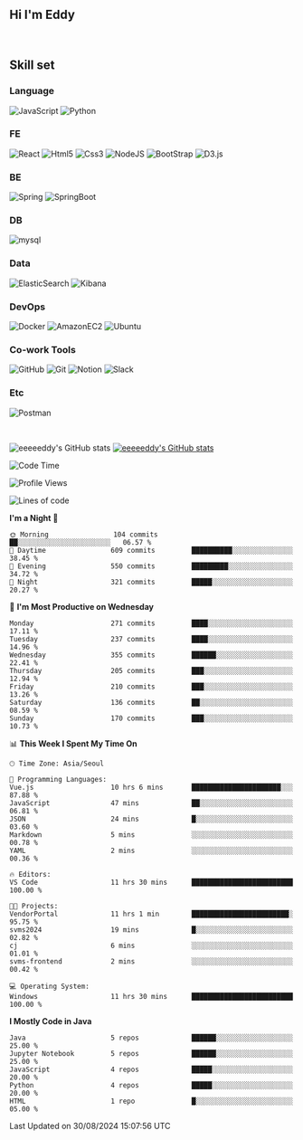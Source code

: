 ## Hi I'm Eddy
<br/>


<!--### Hi there 👋-->

## Skill set

### Language
![JavaScript](https://img.shields.io/badge/javascript-F7DF1E?style=for-the-badge&logo=javascript&logoColor=black)
![Python](https://img.shields.io/badge/Python-3776AB?style=for-the-badge&logo=Python&logoColor=white)

### FE
![React](https://img.shields.io/badge/react-61DAFB?style=for-the-badge&logo=react&logoColor=black) 
![Html5](https://img.shields.io/badge/html5-E34F26?style=for-the-badge&logo=html5&logoColor=white)
![Css3](https://img.shields.io/badge/css-1572B6?style=for-the-badge&logo=css3&logoColor=white)
![NodeJS](https://img.shields.io/badge/node.js-339933?style=for-the-badge&logo=Node.js&logoColor=white)
![BootStrap](https://img.shields.io/badge/bootstrap-7952B3?style=for-the-badge&logo=bootstrap&logoColor=white)
![D3.js](https://img.shields.io/badge/D3.js-F9A03C?style=for-the-badge&logo=D3.js&logoColor=white)

### BE
![Spring](https://img.shields.io/badge/spring-6DB33F?style=for-the-badge&logo=spring&logoColor=white)
![SpringBoot](https://img.shields.io/badge/springboot-6DB33F?style=for-the-badge&logo=springboot&logoColor=white)

### DB
![mysql](https://img.shields.io/badge/mysql-4479A1?style=for-the-badge&logo=mysql&logoColor=white)

### Data
![ElasticSearch](https://img.shields.io/badge/elasticsearch-005571?style=for-the-badge&logo=elasticsearch&logoColor=white)
![Kibana](https://img.shields.io/badge/Kibana-005571?style=for-the-badge&logo=Kibana&logoColor=white)

### DevOps
![Docker](https://img.shields.io/badge/docker-2496ED?style=for-the-badge&logo=docker&logoColor=white)
![AmazonEC2](https://img.shields.io/badge/amazonec2-FF9900?style=for-the-badge&logo=amazonec2&logoColor=white)
![Ubuntu](https://img.shields.io/badge/Ubuntu-E95420?style=for-the-badge&logo=Ubuntu&logoColor=white)

### Co-work Tools
![GitHub](https://img.shields.io/badge/github-181717?style=for-the-badge&logo=github&logoColor=white)
![Git](https://img.shields.io/badge/git-F05032?style=for-the-badge&logo=git&logoColor=white)
![Notion](https://img.shields.io/badge/Notion-000000?style=for-the-badge&logo=Notion&logoColor=white)
![Slack](https://img.shields.io/badge/Slack-4A154B?style=for-the-badge&logo=Slack&logoColor=white)

### Etc
![Postman](https://img.shields.io/badge/postman-FF6C37?style=for-the-badge&logo=postman&logoColor=white)

<br>

![eeeeeddy's GitHub stats](https://github-readme-stats.vercel.app/api?username=eeeeeddy&show_icons=true&theme=radical)
[![eeeeeddy's GitHub stats](https://github-readme-stats.vercel.app/api/top-langs/?username=eeeeeddy&custom_title=My&nbsp;Language&hide=jupyter%20notebook&layout=compact&theme=radical&show_icons=true)](https://github.com/eeeeeddy/github-readme-stats)


<!--START_SECTION:waka-->
![Code Time](http://img.shields.io/badge/Code%20Time-381%20hrs%2012%20mins-blue)

![Profile Views](http://img.shields.io/badge/Profile%20Views-0-blue)

![Lines of code](https://img.shields.io/badge/From%20Hello%20World%20I%27ve%20Written-623.8%20thousand%20lines%20of%20code-blue)

**I'm a Night 🦉** 

```text
🌞 Morning                104 commits         ██░░░░░░░░░░░░░░░░░░░░░░░   06.57 % 
🌆 Daytime                609 commits         ██████████░░░░░░░░░░░░░░░   38.45 % 
🌃 Evening                550 commits         █████████░░░░░░░░░░░░░░░░   34.72 % 
🌙 Night                  321 commits         █████░░░░░░░░░░░░░░░░░░░░   20.27 % 
```
📅 **I'm Most Productive on Wednesday** 

```text
Monday                   271 commits         ████░░░░░░░░░░░░░░░░░░░░░   17.11 % 
Tuesday                  237 commits         ████░░░░░░░░░░░░░░░░░░░░░   14.96 % 
Wednesday                355 commits         ██████░░░░░░░░░░░░░░░░░░░   22.41 % 
Thursday                 205 commits         ███░░░░░░░░░░░░░░░░░░░░░░   12.94 % 
Friday                   210 commits         ███░░░░░░░░░░░░░░░░░░░░░░   13.26 % 
Saturday                 136 commits         ██░░░░░░░░░░░░░░░░░░░░░░░   08.59 % 
Sunday                   170 commits         ███░░░░░░░░░░░░░░░░░░░░░░   10.73 % 
```


📊 **This Week I Spent My Time On** 

```text
🕑︎ Time Zone: Asia/Seoul

💬 Programming Languages: 
Vue.js                   10 hrs 6 mins       ██████████████████████░░░   87.88 % 
JavaScript               47 mins             ██░░░░░░░░░░░░░░░░░░░░░░░   06.81 % 
JSON                     24 mins             █░░░░░░░░░░░░░░░░░░░░░░░░   03.60 % 
Markdown                 5 mins              ░░░░░░░░░░░░░░░░░░░░░░░░░   00.78 % 
YAML                     2 mins              ░░░░░░░░░░░░░░░░░░░░░░░░░   00.36 % 

🔥 Editors: 
VS Code                  11 hrs 30 mins      █████████████████████████   100.00 % 

🐱‍💻 Projects: 
VendorPortal             11 hrs 1 min        ████████████████████████░   95.75 % 
svms2024                 19 mins             █░░░░░░░░░░░░░░░░░░░░░░░░   02.82 % 
cj                       6 mins              ░░░░░░░░░░░░░░░░░░░░░░░░░   01.01 % 
svms-frontend            2 mins              ░░░░░░░░░░░░░░░░░░░░░░░░░   00.42 % 

💻 Operating System: 
Windows                  11 hrs 30 mins      █████████████████████████   100.00 % 
```

**I Mostly Code in Java** 

```text
Java                     5 repos             ██████░░░░░░░░░░░░░░░░░░░   25.00 % 
Jupyter Notebook         5 repos             ██████░░░░░░░░░░░░░░░░░░░   25.00 % 
JavaScript               4 repos             █████░░░░░░░░░░░░░░░░░░░░   20.00 % 
Python                   4 repos             █████░░░░░░░░░░░░░░░░░░░░   20.00 % 
HTML                     1 repo              █░░░░░░░░░░░░░░░░░░░░░░░░   05.00 % 
```




 Last Updated on 30/08/2024 15:07:56 UTC
<!--END_SECTION:waka-->



<!--
**eeeeeddy/eeeeeddy** is a ✨ _special_ ✨ repository because its `README.md` (this file) appears on your GitHub profile.

Here are some ideas to get you started:

- 🔭 I’m currently working on ...
- 🌱 I’m currently learning ...
- 👯 I’m looking to collaborate on ...
- 🤔 I’m looking for help with ...
- 💬 Ask me about ...
- 📫 How to reach me: ...
- 😄 Pronouns: ...
- ⚡ Fun fact: ...
-->
